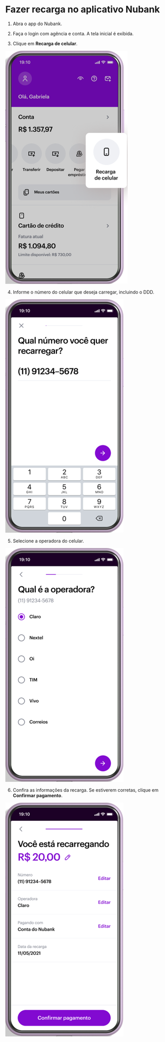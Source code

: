 # Fazer recarga no aplicativo Nubank

1. Abra o app do Nubank.

2. Faça o login com agência e conta. A tela inicial é exibida.

3. Clique em **Recarga de celular**.

![Tela do app com a opção Recarga de celular em destaque.](images/recarga-celular-1.png)

4. Informe o número do celular que deseja carregar, incluindo o DDD.

![Tela do app para informação do número de celular.](images/recarga-celular-2.png)

5. Selecione a operadora do celular.

![Tela do app para seleção da operadora.](images/recarga-celular-3.png)

6. Confira as informações da recarga. Se estiverem corretas, clique em **Confirmar pagamento**.

![Tela do app de confirmação dos dados da recarga.](images/recarga-celular-4.png)
